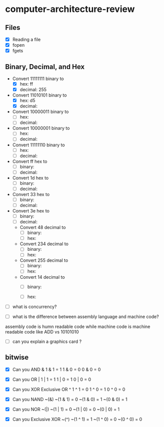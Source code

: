 # computer-architecture-review
## Files
* [x] Reading a file
* [x] fopen
* [x] fgets

## Binary, Decimal, and Hex

* Convert 11111111 binary to
  - [x] hex: ff
  - [x] decimal: 255

* Convert 11010101 binary to
  - [x] hex: d5
  - [x] decimal:

* Convert 10000011 binary to
  - [ ] hex:
  - [ ] decimal:

* Convert 10000001 binary to
  - [ ] hex:
  - [ ] decimal:

* Convert 11111110 binary to
  - [ ] hex:
  - [ ] decimal:

* Convert ff hex to
  - [ ] binary:
  - [ ] decimal:

* Convert 1d hex to
  - [ ] binary:
  - [ ] decimal:

* Convert 33 hex to
  - [ ] binary:
  - [ ] decimal:

* Convert 3e hex to
  - [ ] binary:
  - [ ] decimal:

  * Convert 48 decimal to
    - [ ] binary:
    - [ ] hex:

  * Convert 234 decimal to
    - [ ] binary:
    - [ ] hex:

  * Convert 255 decimal to
    - [ ] binary:
    - [ ] hex:

  * Convert 14 decimal to
    - [ ] binary:
    - [ ] hex:


* [ ] what is concurrency?

* [ ] what is the difference between assembly language and machine code?

 assembly code is humn readable code while machine code is machine readable code like ADD vs 10101010

* [ ] can you explain a graphics card ?

## bitwise
* [x] Can you AND  &
1 & 1 = 1
1 & 0 = 0
0 & 0 = 0

* [x] Can you OR  |
1 | 1 = 1
1 | 0 = 1
0 | 0 = 0

* [x] Can you XOR Exclusive OR ^
1 ^ 1 = 0
1 ^ 0 = 1
0 ^ 0 = 0

* [x] Can you NAND ~(&)
~(1 & 1) = 0
~(1 & 0) = 1
~(0 & 0) = 1


* [x] Can you NOR ~(|)
~(1 | 1) =  0
~(1 | 0) = 0
~(0 | 0) = 1

* [x] Can you Exclusive XOR ~(^)
~(1 ^ 1) = 1
~(1 ^ 0) = 0
~(0 ^ 0) = 0

